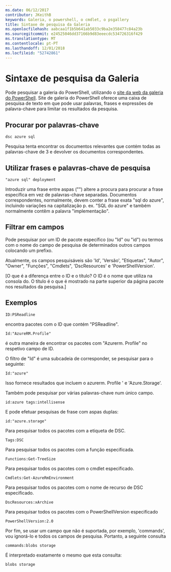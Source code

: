 ```yaml
---
ms.date: 06/12/2017
contributor: JKeithB
keywords: Galeria, o powershell, o cmdlet, o psgallery
title: Sintaxe de pesquisa da Galeria
ms.openlocfilehash: aabcaa1f1b5b641ab5033c9ba2e358477c84a23b
ms.sourcegitcommit: e24525046dd37166b9d83eeecdc534726316f429
ms.translationtype: MT
ms.contentlocale: pt-PT
ms.lasthandoff: 12/01/2018
ms.locfileid: "52742861"
---
```

# <a name="gallery-search-syntax"></a>Sintaxe de pesquisa da Galeria

Pode pesquisar a galeria do PowerShell, utilizando o [site da web da galeria do PowerShell](https://www.powershellgallery.com/).
Site de galeria do PowerShell oferece uma caixa de pesquisa de texto em que pode usar palavras, frases e expressões de palavra-chave para limitar os resultados da pesquisa.

## <a name="search-by-keywords"></a>Procurar por palavras-chave

    dsc azure sql

Pesquisa tenta encontrar os documentos relevantes que contém todas as palavras-chave de 3 e devolver os documentos correspondentes.

## <a name="search-using-phrases-and-keywords"></a>Utilizar frases e palavras-chave de pesquisa

    "azure sql" deployment

Introduzir uma frase entre aspas ("") altere a procura para procurar a frase específica em vez de palavras-chave separadas.
Documentos correspondentes, normalmente, devem conter a frase exata "sql do azure", incluindo variações na capitalização p. ex. "SQL do azure" e também normalmente contêm a palavra "implementação".

## <a name="filtering-on-fields"></a>Filtrar em campos

Pode pesquisar por um ID de pacote específico (ou "Id" ou "id") ou termos com o nome do campo de pesquisa de determinados outros campos colocando um prefixo.

Atualmente, os campos pesquisáveis são 'Id', 'Versão', "Etiquetas", "Autor", "Owner", "Funções", "Cmdlets", 'DscResources' e 'PowerShellVersion'.

[O que é a diferença entre o ID e o título? O ID é o nome que utiliza na consola do. O título é o que é mostrado na parte superior da página pacote nos resultados da pesquisa.]

## <a name="examples"></a>Exemplos

    ID:PSReadline
    
encontra pacotes com o ID que contém "PSReadline".

    Id:"AzureRM.Profile"

é outra maneira de encontrar os pacotes com "Azurerm. Profile" no respetivo campo de ID.

O filtro de "Id" é uma subcadeia de corresponder, se pesquisar para o seguinte:

    Id:"azure"

Isso fornece resultados que incluem o azurerm. Profile ' e 'Azure.Storage'.

Também pode pesquisar por várias palavras-chave num único campo. 

    id:azure tags:intellisense

E pode efetuar pesquisas de frase com aspas duplas:

    id:"azure.storage"

Para pesquisar todos os pacotes com a etiqueta de DSC.

    Tags:DSC

Para pesquisar todos os pacotes com a função especificada.

    Functions:Get-TreeSize

Para pesquisar todos os pacotes com o cmdlet especificado.

    Cmdlets:Get-AzureRmEnvironment

Para pesquisar todos os pacotes com o nome de recurso de DSC especificado.

    DscResources:xArchive

Para pesquisar todos os pacotes com o PowerShellVersion especificado

    PowerShellVersion:2.0

Por fim, se usar um campo que não é suportada, por exemplo, 'commands', vou ignorá-lo e todos os campos de pesquisa. Portanto, a seguinte consulta

    commands:blobs storage

É interpretado exatamente o mesmo que esta consulta:

    blobs storage
